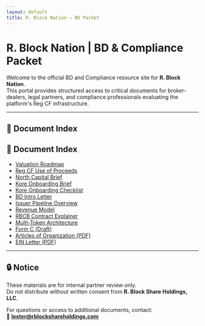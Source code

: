 ```yaml
---
layout: default
title: R. Block Nation – BD Packet
---
```


# R. Block Nation | BD & Compliance Packet

Welcome to the official BD and Compliance resource site for **R. Block Nation**.  
This portal provides structured access to critical documents for broker-dealers, legal partners, and compliance professionals evaluating the platform's Reg CF infrastructure.

---

## 📄 Document Index

## 📄 Document Index

- [Valuation Roadmap](TokenDocs/valuation-roadmap.md)
- [Reg CF Use of Proceeds](TokenDocs/cf-use-of-proceeds.md)
- [North Capital Brief](PartnerBriefs/bd-north-capital-brief.md)
- [Kore Onboarding Brief](Kore/kore-brief.md)
- [Kore Onboarding Checklist](Kore/KoreOnboardingChecklist.md)
- [BD Intro Letter](Kore/BDIntroLetter.md)
- [Issuer Pipeline Overview](IssuerPipeline.md)
- [Revenue Model](BusinessModel/RevenueModel.md)
- [RBCB Contract Explainer](TokenDocs/contracts/RBCB-Contract-Explainer.md)
- [Multi-Token Architecture](TokenDocs/contracts/MultiToken-Architecture.md)
- [Form C (Draft)](Legal/FormC-Draft.md)
- [Articles of Organization (PDF)](Legal/ArticlesOfOrg.pdf)
- [EIN Letter (PDF)](Legal/EINLetter.pdf)

---

## 🔒 Notice

These materials are for internal partner review only.  
Do not distribute without written consent from **R. Block Share Holdings, LLC**.

For questions or access to additional documents, contact:  
📧 **lester@rblockshareholdings.com**

